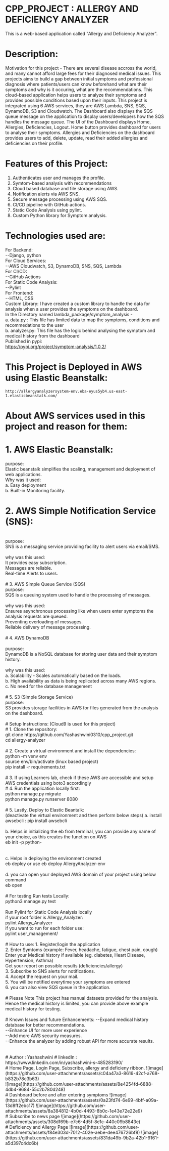 # CPP_PROJECT : ALLERGY AND DEFICIENCY ANALYZER
This is a web-based application called "Allergy and Deficiency Analyzer".

# Description:
Motivation for this project - There are several disease accross the world, and many cannot afford large fees for their diagnosed medical issues.
This projects aims to build a gap between initial symptoms and professional diagnosis where patients/users can know beforehand what are their symptoms and why is it occuring, what are the recommendations.
This cloud-based application helps users to analyze their symptoms and provides possible conditions based upon their inputs.
This project is integrated using 6 AWS services, they are AWS Lambda, SNS, SQS, DynamoDB, S3 and Cloudwatch.
The Dashboard also displays the SQS queue message on the application to display users/developers how the SQS handles the message queue.
The UI of the Dashboard displays Home, Allergies, Deficiencies, Logout.
Home button provides dashboard for users to analyse their symptoms. 
Allergies and Deficiencies on the dashboard provides users to add, delete, update, read their added allergies and deficiencies on their profile.

# Features of this Project:
1. Authenticates user and manages the profile.<br />
2. Symtom-based analysis with recommendations<br />
3. Cloud based database and file storage using AWS.<br />
4. Notification alerts via AWS SNS.<br />
5. Secure message processing using AWS SQS.<br />
6. CI/CD pipeline with GitHub actions.<br />
7. Static Code Analysis using pylint.<br />
8. Custom Python library for Symptom analysis. <br />

# Technologies used are:
For Backend: <br />
    --Django, python <br />
For Cloud Services: <br />
    --AWS Cloudwatch, S3, DynamoDB, SNS, SQS, Lambda <br />
For CI/CD: <br />
    --GitHub Actions <br />
For Static Code Analysis: <br />
    --Pylint <br />
For Frontend: <br />
    --HTML, CSS <br />
Custom Library:
    I have created a custom library to handle the data for analysis when a user provides the symptoms on the dashboard. <br />
    In the Directory named lambda_package/symptom_analysis  - <br /> 
    a. data.py : This file has limited data to map the symptoms, conditions and recommedations to the user  <br />
    b. analyzer.py: This file has the logic behind analysing the symptom and medical history from the dashboard <br />
    Published in pypi: <br />
    https://pypi.org/project/symptom-analysis/1.0.2/  <br />

# This Project is Deployed in AWS using Elastic Beanstalk:
    http://allergyanalyzersystem-env.eba-eyus5yb4.us-east-1.elasticbeanstalk.com/

# About AWS services used in this project and reason for them:
# 1. AWS Elastic Beanstalk:
purpose:<br />
Elastic beanstalk simplifies the scaling, management and deployment of web applications.<br />
Why was it used: <br />
a. Easy deployment <br />
b. Built-in Monitoring facility.

# 2. AWS Simple Notification Service (SNS):
<br />
purpose:<br />
SNS is a messaging service providing facility to alert users via email/SMS.<br />
<br />
why was this used:<br />
It provides easy subscription.<br />
Messages are reliable.<br />
Real-time Alerts to users.<br />
<br />
# 3. AWS Simple Queue Service (SQS)
<br />
purpose:<br />
SQS is a queuing system used to handle the processing of messages.<br />
<br />
why was this used:<br />
Ensures asynchronous processing like when users enter symptoms the analysis requests are queued.<br />
Preventing overloading of messages.<br />
Reliable delivery of message processing.<br />
<br />
# 4. AWS DynamoDB<br />
<br />
purpose:<br />
DynamoDB is a NoSQL database for storing user data and their symptom history.<br />
<br />
why was this used:<br />
a. Scalability - Scales automatically based on the loads.<br />
b. High availability as data is being replicated across many AWS regions.<br />
c. No need for the database management<br />
<br />
# 5. S3 (Simple Storage Service)
<br />
purpose:<br />
S3 provides storage facilities in AWS for files generated from the analysis on the dashboard.<br />
<br />
# Setup Instructions: (Cloud9 is used for this project)
<br />
# 1. Clone the repository:
<br />
git clone https://github.com/Yashashwini0310/cpp_project.git<br />
cd allergy-analyzer<br />
<br />
# 2. Create a virtual environment and install the dependencies:
<br />
python -m venv env<br />
source env/bin/activate (linux based project)<br />
pip install -r requirements.txt<br />
<br />
# 3. If using Learners lab, check if these AWS are accessible and setup AWS credentials using boto3 accordingly
<br />
# 4. Run the application locally first:
<br />
python manage.py migrate<br />
python manage.py runserver 8080<br />
<br />
# 5. Lastly, Deploy to Elastic Beantalk:
<br />
(deactivate the virtual environment and then perform below steps)
a. install awsebcli : pip install awsebcli<br />
<br />
b. Helps in initializing the eb from terminal, you can provide any name of your choice, as this creates the function on AWS<br />
eb init -p python-<version> <function_name> <br />
<for example: eb init -p python-3.9 AllergyAnalyzer><br />
<br />
c. Helps in deploying the environment created<br />
eb deploy or use eb deploy AllergyAnalyzer-env<br />
<br />
d. you can open your deployed AWS domain of your project using below command<br />
eb open<br />
<br />
# For testing
Run tests Locally:<br />
python3 manage.py test <br />
<br />
Run Pylint for Static Code Analysis locally<br />
if your root folder is Allergy_Analyzer:<br />
pylint Allergy_Analyzer<br />
if you want to run for each folder use: <br />
pylint user_management/ <br />
<br />
# How to use: 
1. Register/login the application<br />
2. Enter Symtoms (example: Fever, headache, fatigue, chest pain, cough) <br />
   Enter your Medical history if available (eg. diabetes, Heart Disease, Hypertension, Asthma) <br />
   Get your report on possible results (deficiencies/allergy)<br />
3. Subscribe to SNS alerts for notifications.<br />
4. Accept the request on your mail. <br />
5. You will be notified everytime your symptoms are entered<br />
6. you can also view SQS queue in the application.<br />
<br />
# Please Note 
This project has manual datasets provided for the analysis. Hence the medical history is limited, you can provide above example medical history for testing.<br />
<br />
# Known Issues and future Enhancements:
--Expand medical history database for better recommendations.<br />
--Enhance UI for more user experience<br />
--Add more AWS security measures.<br />
--Enhance the analyzer by adding robust API for more accurate results.<br />
<br />
<br />
# Author : Yashashwini
# linkedIn : https://www.linkedin.com/in/yashashwini-s-485283190/
<br />
# Home Page, Login Page, Subscribe, allergy and deficieny ribbon.
![image](https://github.com/user-attachments/assets/c04a47a3-8616-42cf-a768-b832b78c3b63)
<br />
![image](https://github.com/user-attachments/assets/8e4254fd-6888-4db4-9684-55c2b780d248)
<br />
# Dashboard before and after entering symptoms
![image](https://github.com/user-attachments/assets/0a23fd74-6e99-4bff-a09a-13d8ff2ebc17)
![image](https://github.com/user-attachments/assets/8a384812-4b0d-4493-8b0c-1e43e72e22e9)
<br />
# Subscribe to news page
![image](https://github.com/user-attachments/assets/308df69b-e7c6-4d5f-8e1c-440c09b8843e)
<br />
# Deficiency and Allergy Page
![image](https://github.com/user-attachments/assets/f84e303d-7012-402e-aebe-dee476726bf8)
![image](https://github.com/user-attachments/assets/831da49b-9b2a-42b1-9161-a5d397c4dc6b)





